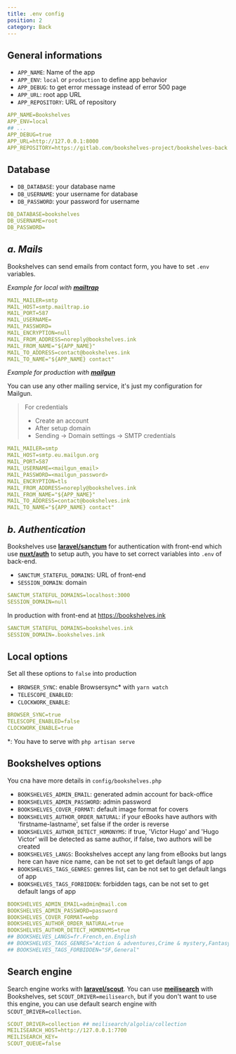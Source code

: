 ```yaml
---
title: .env config
position: 2
category: Back
---
```


## General informations

- `APP_NAME`: Name of the app
- `APP_ENV`: `local` or `production` to define app behavior
- `APP_DEBUG`: to get error message instead of error 500 page
- `APP_URL`: root app URL
- `APP_REPOSITORY`: URL of repository

```yml
APP_NAME=Bookshelves
APP_ENV=local
## ...
APP_DEBUG=true
APP_URL=http://127.0.0.1:8000
APP_REPOSITORY=https://gitlab.com/bookshelves-project/bookshelves-back
```

## Database

- `DB_DATABASE`: your database name
- `DB_USERNAME`: your username for database
- `DB_PASSWORD`: your password for username

```yml
DB_DATABASE=bookshelves
DB_USERNAME=root
DB_PASSWORD=
```

## *a. Mails*

Bookshelves can send emails from contact form, you have to set `.env` variables.

*Example for local with [**mailtrap**](https://mailtrap.io/)*

```yml
MAIL_MAILER=smtp
MAIL_HOST=smtp.mailtrap.io
MAIL_PORT=587
MAIL_USERNAME=
MAIL_PASSWORD=
MAIL_ENCRYPTION=null
MAIL_FROM_ADDRESS=noreply@bookshelves.ink
MAIL_FROM_NAME="${APP_NAME}"
MAIL_TO_ADDRESS=contact@bookshelves.ink
MAIL_TO_NAME="${APP_NAME} contact"
```

*Example for production with [**mailgun**](https://www.mailgun.com/)*

You can use any other mailing service, it's just my configuration for Mailgun.

>For credentials
>
>- Create an account
>- After setup domain
>- Sending -> Domain settings -> SMTP credentials

```yaml
MAIL_MAILER=smtp
MAIL_HOST=smtp.eu.mailgun.org
MAIL_PORT=587
MAIL_USERNAME=<mailgun_email>
MAIL_PASSWORD=<mailgun_password>
MAIL_ENCRYPTION=tls
MAIL_FROM_ADDRESS=noreply@bookshelves.ink
MAIL_FROM_NAME="${APP_NAME}"
MAIL_TO_ADDRESS=contact@bookshelves.ink
MAIL_TO_NAME="${APP_NAME} contact"
```

## *b. Authentication*

Bookshelves use [**laravel/sanctum**](https://github.com/laravel/sanctum) for authentication with front-end which use [**nuxt/auth**](https://auth.nuxtjs.org/) to setup auth, you have to set correct variables into `.env` of back-end.

- `SANCTUM_STATEFUL_DOMAINS`: URL of front-end
- `SESSION_DOMAIN`: domain

```yaml
SANCTUM_STATEFUL_DOMAINS=localhost:3000
SESSION_DOMAIN=null
```

In production with front-end at <https://bookshelves.ink>

```yaml
SANCTUM_STATEFUL_DOMAINS=bookshelves.ink
SESSION_DOMAIN=.bookshelves.ink
```

## Local options

Set all these options to `false` into production

- `BROWSER_SYNC`: enable Browsersync* with `yarn watch`
- `TELESCOPE_ENABLED`:
- `CLOCKWORK_ENABLE`:

```yml
BROWSER_SYNC=true
TELESCOPE_ENABLED=false
CLOCKWORK_ENABLE=true
```

*: You have to serve with `php artisan serve`

## Bookshelves options

You cna have more details in `config/bookshelves.php`

- `BOOKSHELVES_ADMIN_EMAIL`: generated admin account for back-office
- `BOOKSHELVES_ADMIN_PASSWORD`: admin password
- `BOOKSHELVES_COVER_FORMAT`: default image format for covers
- `BOOKSHELVES_AUTHOR_ORDER_NATURAL`: if your eBooks have authors with 'firstname-lastname', set false if the order is reverse
- `BOOKSHELVES_AUTHOR_DETECT_HOMONYMS`: if true, 'Victor Hugo' and 'Hugo Victor' will be detected as same author, if false, two authors will be created
- `BOOKSHELVES_LANGS`: Bookshelves accept any lang from eBooks but langs here can have nice name, can be not set to get default langs of app
- `BOOKSHELVES_TAGS_GENRES`: genres list, can be not set to get default langs of app
- `BOOKSHELVES_TAGS_FORBIDDEN`: forbidden tags, can be not set to get default langs of app

```yml
BOOKSHELVES_ADMIN_EMAIL=admin@mail.com
BOOKSHELVES_ADMIN_PASSWORD=password
BOOKSHELVES_COVER_FORMAT=webp
BOOKSHELVES_AUTHOR_ORDER_NATURAL=true
BOOKSHELVES_AUTHOR_DETECT_HOMONYMS=true
## BOOKSHELVES_LANGS=fr.French,en.English
## BOOKSHELVES_TAGS_GENRES="Action & adventures,Crime & mystery,Fantasy,Horror,Romance,Science fiction"
## BOOKSHELVES_TAGS_FORBIDDEN="SF,General"
```

## Search engine

Search engine works with [**laravel/scout**](https://laravel.com/docs/8.x/scout). You can use [**meilisearch**](https://www.meilisearch.com/) with Bookshelves, set `SCOUT_DRIVER=meilisearch`, but if you don't want to use this engine, you can use default search engine with `SCOUT_DRIVER=collection`.

```yml
SCOUT_DRIVER=collection ## meilisearch/algolia/collection
MEILISEARCH_HOST=http://127.0.0.1:7700
MEILISEARCH_KEY=
SCOUT_QUEUE=false
```
